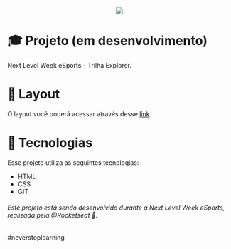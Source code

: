 <p align="center">
<img src="https://user-images.githubusercontent.com/75036802/189951695-c6e6a38b-5f59-44cb-9c95-7c3b57e8bfb7.png"
p>


# :mortar_board: Projeto (em desenvolvimento)
Next Level Week eSports - Trilha Explorer. 



# 🔖 Layout

O layout você poderá acessar através desse [link](https://www.figma.com/community/file/1150897317533332617).


# 🚀 Tecnologias

Esse projeto utiliza as seguintes tecnologias:

* HTML
* CSS
* GIT




###### Este projeto está sendo desenvolvido durante a Next Level Week eSports, realizada pela @Rocketseat 💜.

#neverstoplearning
